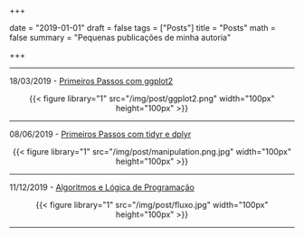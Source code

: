 +++

date = "2019-01-01"
draft = false
tags = ["Posts"]
title = "Posts"
math = false
summary = "Pequenas publicações de minha autoria"


+++

---

18/03/2019 - [Primeiros Passos com ggplot2](/img/post/post_ggplot2.html)

<center>
{{< figure library="1" src="/img/post/ggplot2.png" width="100px" height="100px" >}}
</center>

---

08/06/2019 - [Primeiros Passos com tidyr e dplyr](/img/post/post_td.html)

<center>
{{< figure library="1" src="/img/post/manipulation.png.jpg" width="100px" height="100px" >}}
</center>

---

11/12/2019 - [Algoritmos e Lógica de Programação](/img/post/logprog.html)

<center>
{{< figure library="1" src="/img/post/fluxo.jpg" width="100px" height="100px" >}}
</center>

---